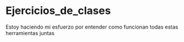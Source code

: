 # Ejercicios_de_clases
Estoy haciendo mi esfuerzo por entender como funcionan todas estas herramientas juntas
